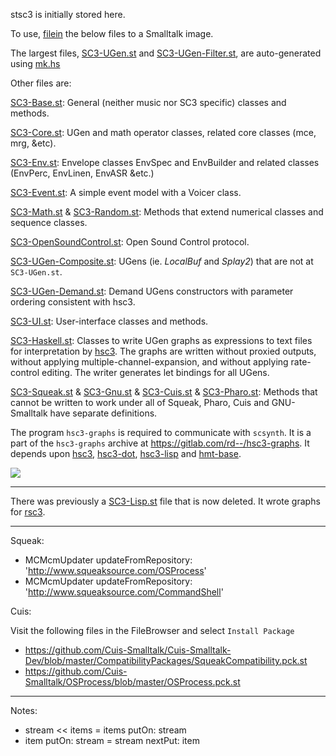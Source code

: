 stsc3 is initially stored here.

To use, [filein](http://wiki.squeak.org/squeak/1105) the below files to a Smalltalk image.

The largest files,
[SC3-UGen.st](?t=stsc3&e=st/SC3-UGen.st) and
[SC3-UGen-Filter.st](?t=stsc3&e=st/SC3-UGen-Filter.st),
are auto-generated using [mk.hs](?t=stsc3&e=hs/mk.hs)

Other files are:

[SC3-Base.st](?t=stsc3&e=st/SC3-Base.st):
General (neither music nor SC3 specific) classes and methods.

[SC3-Core.st](?t=stsc3&e=st/SC3-Core.st):
UGen and math operator classes, related core classes (mce, mrg, &etc).

[SC3-Env.st](?t=stsc3&e=st/SC3-Env.st):
Envelope classes EnvSpec and EnvBuilder and related classes (EnvPerc, EnvLinen, EnvASR &etc.)

[SC3-Event.st](?t=stsc3&e=st/SC3-Event.st):
A simple event model with a Voicer class.

[SC3-Math.st](?t=stsc3&e=st/SC3-Math.st) &
[SC3-Random.st](?t=stsc3&e=st/SC3-Random.st):
Methods that extend numerical classes and sequence classes.

[SC3-OpenSoundControl.st](?t=stsc3&e=st/SC3-OpenSoundControl.st):
Open Sound Control protocol.

[SC3-UGen-Composite.st](?t=stsc3&e=st/SC3-UGen-Composite.st):
UGens (ie. _LocalBuf_ and _Splay2_) that are not at `SC3-UGen.st`.

[SC3-UGen-Demand.st](?t=stsc3&e=st/SC3-UGen-Demand.st):
Demand UGens constructors with parameter ordering consistent with hsc3.

[SC3-UI.st](?t=stsc3&e=st/SC3-UI.st):
User-interface classes and methods.

[SC3-Haskell.st](?t=stsc3&e=st/SC3-Haskell.st):
Classes to write UGen graphs as expressions to text files for
interpretation by [hsc3](?t=hsc3).  The graphs are
written without proxied outputs, without applying
multiple-channel-expansion, and without applying rate-control editing.
The writer generates let bindings for all UGens.

[SC3-Squeak.st](?t=stsc3&e=st/SC3-Squeak.st) &
[SC3-Gnu.st](?t=stsc3&e=st/SC3-Gnu.st) &
[SC3-Cuis.st](?t=stsc3&e=st/SC3-Cuis.st) &
[SC3-Pharo.st](?t=stsc3&e=st/SC3-Pharo.st):
Methods that cannot be written to work under all of Squeak, Pharo, Cuis and GNU-Smalltalk have separate definitions.

The program `hsc3-graphs` is required to communicate with `scsynth`.
It is a part of the `hsc3-graphs` archive at <https://gitlab.com/rd--/hsc3-graphs>.
It depends upon [hsc3](https://hackage.haskell.org/package/hsc3),
[hsc3-dot](https://gitlab.com/rd--/hsc3-dot),
[hsc3-lisp](https://gitlab.com/rd--/hsc3-lisp) and
[hmt-base](https://gitlab.com/rd--/hmt-base).

![](sw/stsc3/lib/png/squeak-mouse.png)

* * *

There was previously a [SC3-Lisp.st](?t=stsc3&e=st/SC3-Lisp.st) file that is now deleted.
It wrote graphs for [rsc3](?t=rsc3).

* * *

Squeak:

- MCMcmUpdater updateFromRepository: 'http://www.squeaksource.com/OSProcess'
- MCMcmUpdater updateFromRepository: 'http://www.squeaksource.com/CommandShell'

Cuis:

Visit the following files in the FileBrowser and select `Install Package`

- https://github.com/Cuis-Smalltalk/Cuis-Smalltalk-Dev/blob/master/CompatibilityPackages/SqueakCompatibility.pck.st
- https://github.com/Cuis-Smalltalk/OSProcess/blob/master/OSProcess.pck.st

* * *

Notes:

- stream << items      =   items putOn: stream
- item putOn: stream   =   stream nextPut: item

